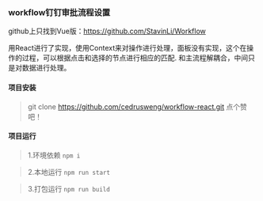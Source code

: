 ### workflow钉钉审批流程设置
github上只找到Vue版：https://github.com/StavinLi/Workflow

用React进行了实现，使用Context来对操作进行处理，面板没有实现，这个在操作的过程，可以根据点击和选择的节点进行相应的匹配.
和主流程解耦合，中间只是对数据进行处理。

#### 项目安装

> git clone https://github.com/cedrusweng/workflow-react.git 点个赞吧！

#### 项目运行
> 1.环境依赖  `npm i`

> 2.本地运行 `npm run start` 

> 3.打包运行 `npm run build` 